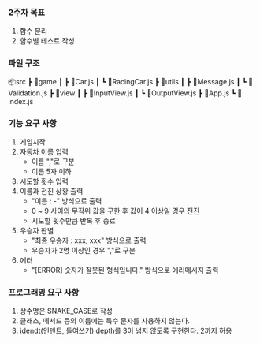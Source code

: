 ### 2주차 목표
1. 함수 분리
2. 함수별 테스트 작성

### 파일 구조
📦src
 ┣ 📂game
 ┃ ┣ 📜Car.js
 ┃ ┗ 📜RacingCar.js
 ┣ 📂utils
 ┃ ┣ 📜Message.js
 ┃ ┗ 📜Validation.js
 ┣ 📂view
 ┃ ┣ 📜InputView.js
 ┃ ┗ 📜OutputView.js
 ┣ 📜App.js
 ┗ 📜index.js

### 기능 요구 사항
1. 게임시작
2. 자동차 이름 입력
    - 이름 ","로 구분
    - 이름 5자 이하
3. 시도할 횟수 입력
4. 이름과 전진 상황 출력
    - "이름 : -" 방식으로 출력 
    - 0 ~ 9 사이의 무작위 값을 구한 후 값이 4 이상일 경우 전진
    - 시도할 횟수만큼 반복 후 종료
5. 우승자 판별
    - "최종 우승자 : xxx, xxx" 방식으로 출력
    - 우승자가 2명 이상인 경우 ","로 구분
6. 에러
    - "[ERROR] 숫자가 잘못된 형식입니다." 방식으로 에러메시지 출력

### 프로그래밍 요구 사항
1. 상수명은 SNAKE_CASE로 작성
2. 클래스, 메서드 등의 이름에는 특수 문자를 사용하지 않는다.
3. idendt(인덴트, 들여쓰기) depth를 3이 넘지 않도록 구현한다. 2까지 허용